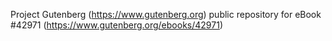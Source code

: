 Project Gutenberg (https://www.gutenberg.org) public repository for eBook #42971 (https://www.gutenberg.org/ebooks/42971)
